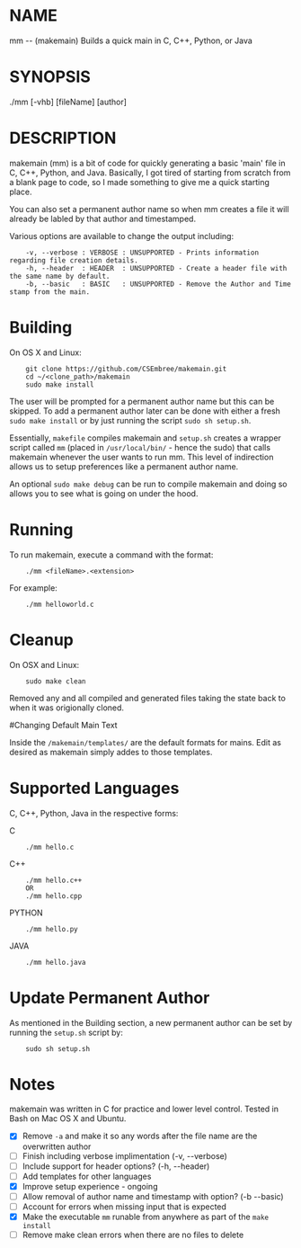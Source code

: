 
# NAME
mm -- (makemain) Builds a quick main in C, C++, Python, or Java


# SYNOPSIS
./mm [-vhb] [fileName] [author]


# DESCRIPTION
makemain (mm) is a bit of code for quickly generating a basic 'main' file in C, C++, Python, and Java. Basically, I got tired of starting from scratch from a blank page to code, so I made something to give me a quick starting place.

You can also set a permanent author name so when mm creates a file it will already be labled by that author and timestamped.

Various options are available to change the output including:

```
	-v, --verbose : VERBOSE : UNSUPPORTED - Prints information regarding file creation details.
	-h, --header  : HEADER  : UNSUPPORTED - Create a header file with the same name by default.
	-b, --basic   : BASIC   : UNSUPPORTED - Remove the Author and Time stamp from the main.
```


# Building

On OS X and Linux:

```
	git clone https://github.com/CSEmbree/makemain.git
	cd ~/<clone_path>/makemain
	sudo make install
```

The user will be prompted for a permanent author name but this can be skipped. To add a permanent author later can be done with either a fresh `sudo make install` or by just running the script `sudo sh setup.sh`. 


Essentially, `makefile` compiles makemain and `setup.sh` creates a wrapper script called `mm` (placed in `/usr/local/bin/` - hence the sudo) that calls makemain whenever the user wants to run mm. This level of indirection allows us to setup preferences like a permanent author name.


An optional `sudo make debug` can be run to compile makemain and doing so allows you to see what is going on under the hood.



# Running

To run makemain, execute a command with the format:

```
	./mm <fileName>.<extension>
```

For example:
	
```
	./mm helloworld.c
```


# Cleanup

On OSX and Linux:
```
	sudo make clean
```
Removed any and all compiled and generated files taking the state back to when it was origionally cloned.



#Changing Default Main Text

Inside the `/makemain/templates/` are the default formats for mains. Edit as desired as makemain simply addes to those templates.


# Supported Languages

C, C++, Python, Java in the respective forms:

C
```
	./mm hello.c
```

C++ 
```     
	./mm hello.c++     
	OR     
	./mm hello.cpp 
```

PYTHON
```
	./mm hello.py
```

JAVA
```
	./mm hello.java	
```

# Update Permanent Author

As mentioned in the Building section, a new permanent author can be set by running the `setup.sh` script by:
```
	sudo sh setup.sh
```


# Notes

makemain was written in C for practice and lower level control. Tested in Bash on Mac OS X and Ubuntu.

- [X] Remove `-a` and make it so any words after the file name are the overwritten author
- [ ] Finish including verbose implimentation (-v, --verbose)
- [ ] Include support for header options? (-h, --header)
- [ ] Add templates for other languages
- [X] Improve setup experience - ongoing
- [ ] Allow removal of author name and timestamp with option? (-b --basic)
- [ ] Account for errors when missing input that is expected
- [X] Make the executable `mm` runable from anywhere as part of the `make install`
- [ ] Remove make clean errors when there are no files to delete
